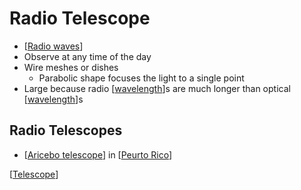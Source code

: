 # Radio Telescope

- [[Radio waves]]
- Observe at any time of the day
- Wire meshes or dishes
  - Parabolic shape focuses the light to a single point
- Large because radio [[wavelength]]s are much longer than optical [[wavelength]]s

## Radio Telescopes

- [[Aricebo telescope]] in [[Peurto Rico]]

[[Telescope]]

[//begin]: # "Autogenerated link references for markdown compatibility"
[Radio waves]: radio-waves "Radio Waves"
[wavelength]: wavelength "Wavelength"
[Aricebo telescope]: aricebo-telescope "Aricebo Telescope"
[Peurto Rico]: peurto-rico "Peurto Rico"
[Telescope]: telescope "Telescope"
[//end]: # "Autogenerated link references"